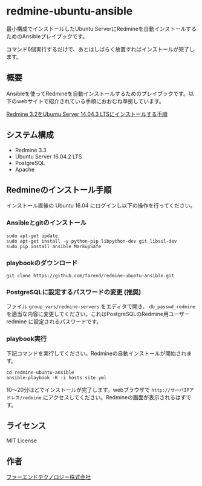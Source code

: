 # redmine-ubuntu-ansible


最小構成でインストールしたUbuntu ServerにRedmineを自動インストールするためのAnsibleプレイブックです。

コマンド6個実行するだけで、あとはしばらく放置すればインストールが完了します。


## 概要

Ansibleを使ってRedmineを自動インストールするためのプレイブックです。以下のwebサイトで紹介されている手順におおむね準拠しています。

[Redmine 3.2をUbuntu Server 14.04.3 LTSにインストールする手順](http://blog.redmine.jp/articles/3_2/install/ubuntu/)


## システム構成

* Redmine 3.3
* Ubuntu Server 16.04.2 LTS
* PostgreSQL
* Apache


## Redmineのインストール手順

インストール直後の Ubuntu 16.04 にログインし以下の操作を行ってください。


### Ansibleとgitのインストール

```
sudo apt-get update
sudo apt-get install -y python-pip libpython-dev git libssl-dev
sudo pip install ansible MarkupSafe
```

### playbookのダウンロード

```
git clone https://github.com/farend/redmine-ubuntu-ansible.git
```

### PostgreSQLに設定するパスワードの変更 (推奨)

ファイル `group_vars/redmine-servers` をエディタで開き、 `db_passwd_redmine` を適当な内容に変更してください。これはPostgreSQLのRedmine用ユーザー redmine に設定されるパスワードです。

### playbook実行

下記コマンドを実行してください。Redmineの自動インストールが開始されます。

```
cd redmine-ubuntu-ansible
ansible-playbook -K -i hosts site.yml
```

10〜20分ほどでインストールが完了します。webブラウザで `http://サーバIPアドレス/redmine` にアクセスしてください。Redmineの画面が表示されるはずです。


## ライセンス

MIT License


## 作者

[ファーエンドテクノロジー株式会社](http://www.farend.co.jp/)
